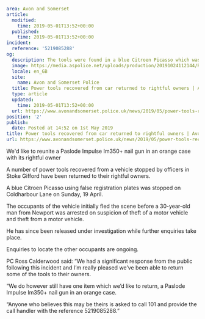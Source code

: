```yaml
area: Avon and Somerset
article:
  modified:
    time: 2019-05-01T13:52+00:00
  published:
    time: 2019-05-01T13:52+00:00
incident:
  reference: '5219085288'
og:
  description: The tools were found in a blue Citroen Picasso which was stopped on Coldharbour Lane, Stoke Gifford on Sunday, 19 April.
  image: https://media.aspolice.net/uploads/production/20191024112144/Recovered-tools-e1556718795936.jpg
  locale: en_GB
  site:
    name: Avon and Somerset Police
  title: Power tools recovered from car returned to rightful owners | Avon and Somerset Police
  type: article
  updated:
    time: 2019-05-01T13:52+00:00
  url: https://www.avonandsomerset.police.uk/news/2019/05/power-tools-recovered-from-car-returned-to-rightful-owners/
position: '2'
publish:
  date: Posted at 14:52 on 1st May 2019
title: Power tools recovered from car returned to rightful owners | Avon and Somerset Police
url: https://www.avonandsomerset.police.uk/news/2019/05/power-tools-recovered-from-car-returned-to-rightful-owners/
```

We'd like to reunite a Paslode Impulse Im350+ nail gun in an orange case with its rightful owner

A number of power tools recovered from a vehicle stopped by officers in Stoke Gifford have been returned to their rightful owners.

A blue Citroen Picasso using false registration plates was stopped on Coldharbour Lane on Sunday, 19 April.

The occupants of the vehicle initially fled the scene before a 30-year-old man from Newport was arrested on suspicion of theft of a motor vehicle and theft from a motor vehicle.

He has since been released under investigation while further enquiries take place.

Enquiries to locate the other occupants are ongoing.

PC Ross Calderwood said: “We had a significant response from the public following this incident and I’m really pleased we’ve been able to return some of the tools to their owners.

“We do however still have one item which we’d like to return, a Paslode Impulse Im350+ nail gun in an orange case.

“Anyone who believes this may be theirs is asked to call 101 and provide the call handler with the reference 5219085288.”
